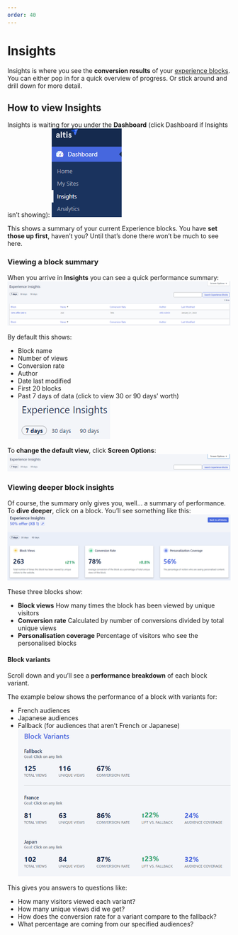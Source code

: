 ```yaml
---
order: 40
---
```


# Insights

Insights is where you see the **conversion results** of your [experience blocks](../content-and-content-blocks/experience-blocks.md). You can either pop in for a quick overview of progress. Or stick around and drill down for more detail. 

## How to view Insights

Insights is waiting for you under the **Dashboard** (click Dashboard if Insights isn’t showing):
![](../assets/insights-image3.png)

This shows a summary of your current Experience blocks. You have **set those up first**, haven’t you? Until that’s done there won’t be much to see here. 

### Viewing a block summary

When you arrive in **Insights** you can see a quick performance summary:
![](../assets/insights-image2.png)

By default this shows:

- Block name
- Number of views
- Conversion rate
- Author
- Date last modified
- First 20 blocks
- Past 7 days of data (click to view 30 or 90 days’ worth)
	![](../assets/insights-image4.png)

To **change the default view**, click **Screen Options**:
![](../assets/insights-image5.png)

### Viewing deeper block insights

Of course, the summary only gives you, well… a summary of performance. To **dive deeper**, click on a block. You’ll see something like this:
![](../assets/insights-image1.png)

These three blocks show:

- **Block views**
    How many times the block has been viewed by unique visitors
- **Conversion rate**
    Calculated by number of conversions divided by total unique views
- **Personalisation coverage**
    Percentage of visitors who see the personalised blocks

#### Block variants

Scroll down and you’ll see a **performance breakdown** of each block variant. 

The example below shows the performance of a block with variants for:

- French audiences
- Japanese audiences
- Fallback (for audiences that aren’t French or Japanese)
![](../assets/insights-image6.png)

This gives you answers to questions like:

- How many visitors viewed each variant?
- How many unique views did we get?
- How does the conversion rate for a variant compare to the fallback?
- What percentage are coming from our specified audiences?
